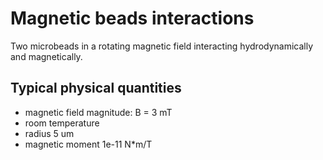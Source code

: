 # Magnetic beads interactions

Two microbeads in a rotating magnetic field interacting hydrodynamically and magnetically.

## Typical physical quantities

- magnetic field magnitude: B = 3 mT
- room temperature
- radius 5 um
- magnetic moment 1e-11 N*m/T
